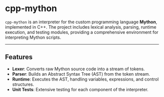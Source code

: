 # cpp-mython

`cpp-mython` is an interpreter for the custom programming language **Mython**, implemented in C++. The project includes lexical analysis, parsing, runtime execution, and testing modules, providing a comprehensive environment for interpreting Mython scripts.

---

## Features

- **Lexer**: Converts raw Mython source code into a stream of tokens.
- **Parser**: Builds an Abstract Syntax Tree (AST) from the token stream.
- **Runtime**: Executes the AST, handling variables, expressions, and control structures.
- **Unit Tests**: Extensive testing for each component of the interpreter.
